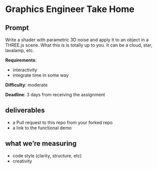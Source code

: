 # Graphics Engineer Take Home

## Prompt

Write a shader with parametric 3D noise and apply it to an object in a THREE.js scene. What this is is totally up to you. It can be a cloud, star, lavalamp, etc.

**Requirements**:
- interactivity
- integrate time in some way

**Difficulty**: moderate

**Deadline**: 3 days from receiving the assignment

## deliverables

- a Pull request to this repo from your forked repo
- a link to the functional demo

## what we’re measuring

- code style (clarity, structure, etc)
- creativity
